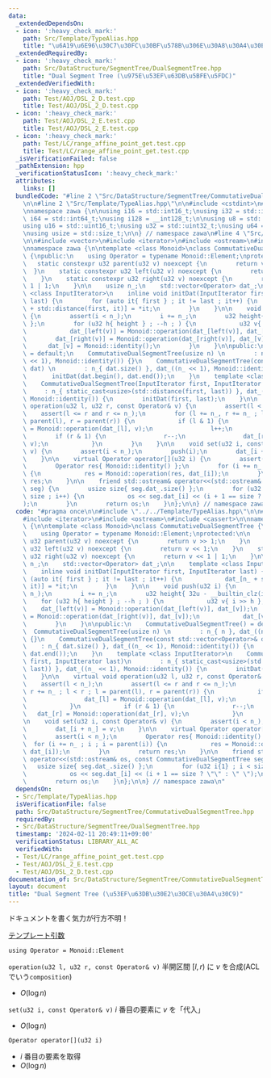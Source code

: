 ```yaml
---
data:
  _extendedDependsOn:
  - icon: ':heavy_check_mark:'
    path: Src/Template/TypeAlias.hpp
    title: "\u6A19\u6E96\u30C7\u30FC\u30BF\u578B\u306E\u30A8\u30A4\u30EA\u30A2\u30B9"
  _extendedRequiredBy:
  - icon: ':heavy_check_mark:'
    path: Src/DataStructure/SegmentTree/DualSegmentTree.hpp
    title: "Dual Segment Tree (\u975E\u53EF\u63DB\u5BFE\u5FDC)"
  _extendedVerifiedWith:
  - icon: ':heavy_check_mark:'
    path: Test/AOJ/DSL_2_D.test.cpp
    title: Test/AOJ/DSL_2_D.test.cpp
  - icon: ':heavy_check_mark:'
    path: Test/AOJ/DSL_2_E.test.cpp
    title: Test/AOJ/DSL_2_E.test.cpp
  - icon: ':heavy_check_mark:'
    path: Test/LC/range_affine_point_get.test.cpp
    title: Test/LC/range_affine_point_get.test.cpp
  _isVerificationFailed: false
  _pathExtension: hpp
  _verificationStatusIcon: ':heavy_check_mark:'
  attributes:
    links: []
  bundledCode: "#line 2 \"Src/DataStructure/SegmentTree/CommutativeDualSegmentTree.hpp\"\
    \n\n#line 2 \"Src/Template/TypeAlias.hpp\"\n\n#include <cstdint>\n#include <cstddef>\n\
    \nnamespace zawa {\n\nusing i16 = std::int16_t;\nusing i32 = std::int32_t;\nusing\
    \ i64 = std::int64_t;\nusing i128 = __int128_t;\n\nusing u8 = std::uint8_t;\n\
    using u16 = std::uint16_t;\nusing u32 = std::uint32_t;\nusing u64 = std::uint64_t;\n\
    \nusing usize = std::size_t;\n\n} // namespace zawa\n#line 4 \"Src/DataStructure/SegmentTree/CommutativeDualSegmentTree.hpp\"\
    \n\n#include <vector>\n#include <iterator>\n#include <ostream>\n#include <cassert>\n\
    \nnamespace zawa {\n\ntemplate <class Monoid>\nclass CommutativeDualSegmentTree\
    \ {\npublic:\n    using Operator = typename Monoid::Element;\nprotected:\n\n \
    \   static constexpr u32 parent(u32 v) noexcept {\n        return v >> 1;\n  \
    \  }\n    static constexpr u32 left(u32 v) noexcept {\n        return v << 1;\n\
    \    }\n    static constexpr u32 right(u32 v) noexcept {\n        return v <<\
    \ 1 | 1;\n    }\n\n    usize n_;\n    std::vector<Operator> dat_;\n\n    template\
    \ <class InputIterator>\n    inline void initDat(InputIterator first, InputIterator\
    \ last) {\n        for (auto it{ first } ; it != last ; it++) {\n            dat_[n_\
    \ + std::distance(first, it)] = *it;\n        }\n    }\n\n    void push(u32 i)\
    \ {\n        assert(i < n_);\n        i += n_;\n        u32 height{ 32u - __builtin_clz(i)\
    \ };\n        for (u32 h{ height } ; --h ; ) {\n            u32 v{ i >> h };\n\
    \            dat_[left(v)] = Monoid::operation(dat_[left(v)], dat_[v]);\n    \
    \        dat_[right(v)] = Monoid::operation(dat_[right(v)], dat_[v]);\n      \
    \      dat_[v] = Monoid::identity();\n        }\n    }\n\npublic:\n    CommutativeDualSegmentTree()\
    \ = default;\n    CommutativeDualSegmentTree(usize n) \n        : n_{ n }, dat_((n\
    \ << 1), Monoid::identity()) {}\n    CommutativeDualSegmentTree(const std::vector<Operator>&\
    \ dat) \n        : n_{ dat.size() }, dat_((n_ << 1), Monoid::identity()) {\n \
    \       initDat(dat.begin(), dat.end());\n    }\n    template <class InputIterator>\n\
    \    CommutativeDualSegmentTree(InputIterator first, InputIterator last)\n   \
    \     : n_{ static_cast<usize>(std::distance(first, last)) }, dat_((n_ << 1),\
    \ Monoid::identity()) {\n        initDat(first, last);\n    }\n\n    virtual void\
    \ operation(u32 l, u32 r, const Operator& v) {\n        assert(l < n_);\n    \
    \    assert(l <= r and r <= n_);\n        for (l += n_, r += n_ ; l < r ; l =\
    \ parent(l), r = parent(r)) {\n            if (l & 1) {\n                dat_[l]\
    \ = Monoid::operation(dat_[l], v);\n                l++;\n            }\n    \
    \        if (r & 1) {\n                r--;\n                dat_[r] = Monoid::operation(dat_[r],\
    \ v);\n            }\n        }\n    }\n\n    void set(u32 i, const Operator&\
    \ v) {\n        assert(i < n_);\n        push(i);\n        dat_[i + n_] = v;\n\
    \    }\n\n    virtual Operator operator[](u32 i) {\n        assert(i < n_);\n\
    \        Operator res{ Monoid::identity() };\n        for (i += n_ ; i ; i = parent(i))\
    \ {\n            res = Monoid::operation(res, dat_[i]);\n        }\n        return\
    \ res;\n    }\n\n    friend std::ostream& operator<<(std::ostream& os, const CommutativeDualSegmentTree\
    \ seg) {\n        usize size{ seg.dat_.size() };\n        for (u32 i{1} ; i <\
    \ size ; i++) {\n            os << seg.dat_[i] << (i + 1 == size ? \"\" : \" \"\
    );\n        }\n        return os;\n    }\n};\n\n} // namespace zawa\n"
  code: "#pragma once\n\n#include \"../../Template/TypeAlias.hpp\"\n\n#include <vector>\n\
    #include <iterator>\n#include <ostream>\n#include <cassert>\n\nnamespace zawa\
    \ {\n\ntemplate <class Monoid>\nclass CommutativeDualSegmentTree {\npublic:\n\
    \    using Operator = typename Monoid::Element;\nprotected:\n\n    static constexpr\
    \ u32 parent(u32 v) noexcept {\n        return v >> 1;\n    }\n    static constexpr\
    \ u32 left(u32 v) noexcept {\n        return v << 1;\n    }\n    static constexpr\
    \ u32 right(u32 v) noexcept {\n        return v << 1 | 1;\n    }\n\n    usize\
    \ n_;\n    std::vector<Operator> dat_;\n\n    template <class InputIterator>\n\
    \    inline void initDat(InputIterator first, InputIterator last) {\n        for\
    \ (auto it{ first } ; it != last ; it++) {\n            dat_[n_ + std::distance(first,\
    \ it)] = *it;\n        }\n    }\n\n    void push(u32 i) {\n        assert(i <\
    \ n_);\n        i += n_;\n        u32 height{ 32u - __builtin_clz(i) };\n    \
    \    for (u32 h{ height } ; --h ; ) {\n            u32 v{ i >> h };\n        \
    \    dat_[left(v)] = Monoid::operation(dat_[left(v)], dat_[v]);\n            dat_[right(v)]\
    \ = Monoid::operation(dat_[right(v)], dat_[v]);\n            dat_[v] = Monoid::identity();\n\
    \        }\n    }\n\npublic:\n    CommutativeDualSegmentTree() = default;\n  \
    \  CommutativeDualSegmentTree(usize n) \n        : n_{ n }, dat_((n << 1), Monoid::identity())\
    \ {}\n    CommutativeDualSegmentTree(const std::vector<Operator>& dat) \n    \
    \    : n_{ dat.size() }, dat_((n_ << 1), Monoid::identity()) {\n        initDat(dat.begin(),\
    \ dat.end());\n    }\n    template <class InputIterator>\n    CommutativeDualSegmentTree(InputIterator\
    \ first, InputIterator last)\n        : n_{ static_cast<usize>(std::distance(first,\
    \ last)) }, dat_((n_ << 1), Monoid::identity()) {\n        initDat(first, last);\n\
    \    }\n\n    virtual void operation(u32 l, u32 r, const Operator& v) {\n    \
    \    assert(l < n_);\n        assert(l <= r and r <= n_);\n        for (l += n_,\
    \ r += n_ ; l < r ; l = parent(l), r = parent(r)) {\n            if (l & 1) {\n\
    \                dat_[l] = Monoid::operation(dat_[l], v);\n                l++;\n\
    \            }\n            if (r & 1) {\n                r--;\n             \
    \   dat_[r] = Monoid::operation(dat_[r], v);\n            }\n        }\n    }\n\
    \n    void set(u32 i, const Operator& v) {\n        assert(i < n_);\n        push(i);\n\
    \        dat_[i + n_] = v;\n    }\n\n    virtual Operator operator[](u32 i) {\n\
    \        assert(i < n_);\n        Operator res{ Monoid::identity() };\n      \
    \  for (i += n_ ; i ; i = parent(i)) {\n            res = Monoid::operation(res,\
    \ dat_[i]);\n        }\n        return res;\n    }\n\n    friend std::ostream&\
    \ operator<<(std::ostream& os, const CommutativeDualSegmentTree seg) {\n     \
    \   usize size{ seg.dat_.size() };\n        for (u32 i{1} ; i < size ; i++) {\n\
    \            os << seg.dat_[i] << (i + 1 == size ? \"\" : \" \");\n        }\n\
    \        return os;\n    }\n};\n\n} // namespace zawa\n"
  dependsOn:
  - Src/Template/TypeAlias.hpp
  isVerificationFile: false
  path: Src/DataStructure/SegmentTree/CommutativeDualSegmentTree.hpp
  requiredBy:
  - Src/DataStructure/SegmentTree/DualSegmentTree.hpp
  timestamp: '2024-02-11 20:49:11+09:00'
  verificationStatus: LIBRARY_ALL_AC
  verifiedWith:
  - Test/LC/range_affine_point_get.test.cpp
  - Test/AOJ/DSL_2_E.test.cpp
  - Test/AOJ/DSL_2_D.test.cpp
documentation_of: Src/DataStructure/SegmentTree/CommutativeDualSegmentTree.hpp
layout: document
title: "Dual Segment Tree (\u53EF\u63DB\u30E2\u30CE\u30A4\u30C9)"
---
```


ドキュメントを書く気力が行方不明！

[テンプレート引数](https://zawa-tin.github.io/cp-documentation/Docs/Appendix/Monoid.html)

`using Operator = Monoid::Element`

`operation(u32 l, u32 r, const Operator& v)` 半開区間 $[l, r)$ に $v$ を合成(ACLでいう`composition`)
- $O(\log n)$

`set(u32 i, const Operator& v)` $i$ 番目の要素に $v$ を「代入」
- $O(\log n)$

`Operator operator[](u32 i)`
- $i$ 番目の要素を取得
- $O(\log n)$
